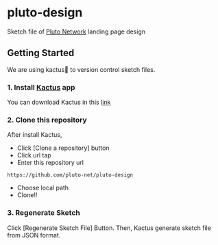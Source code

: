 # pluto-design

Sketch file of [Pluto Network](https://pluto.network) landing page design

## Getting Started

We are using kactus🌵 to version control sketch files.

### 1. Install [Kactus](https://kactus.io) app
You can download Kactus in this [link](https://github.com/kactus-io/kactus/releases/download/v0.3.12/Kactus-macos.zip)


### 2. Clone this repository
After install Kactus,
- Click [Clone a repository] button
- Click url tap
- Enter this repository url 
```
https://github.com/pluto-net/pluto-design
```
- Choose local path
- Clone!!

### 3. Regenerate Sketch
Click [Regenerate Sketch File] Button. Then, Kactus generate sketch file from JSON format.
